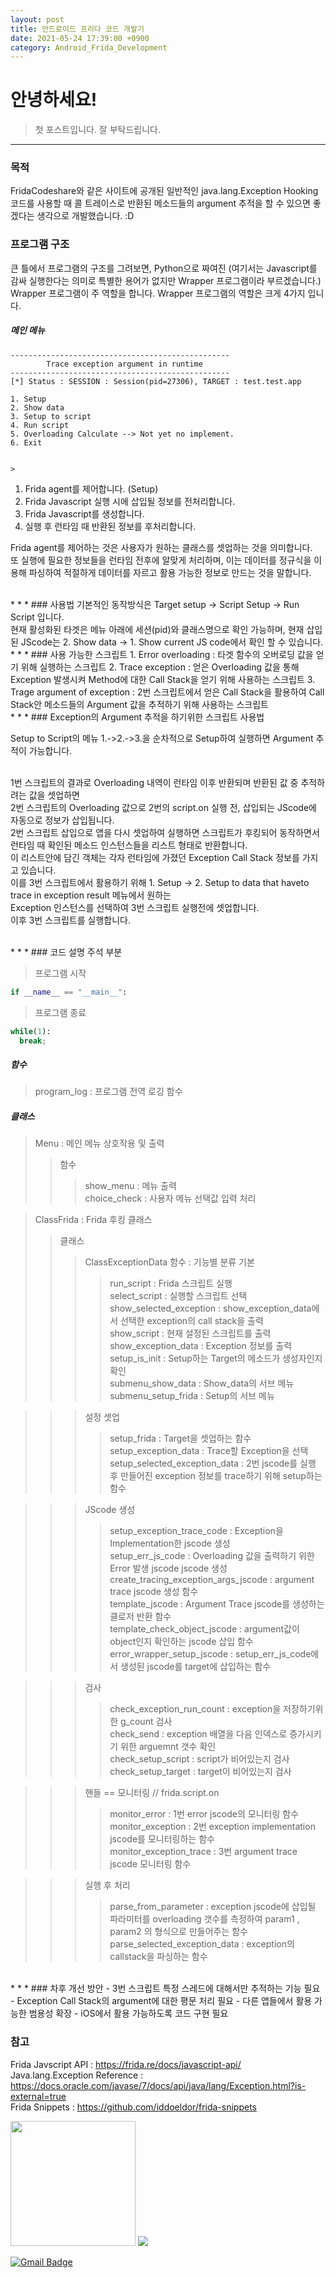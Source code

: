 ```yaml
---
layout: post
title: 안드로이드 프리다 코드 개발기
date: 2021-05-24 17:39:00 +0900
category: Android_Frida_Development
---
```

# 안녕하세요!

> 첫 포스트입니다. 잘 부탁드립니다.

* * *
### 목적
FridaCodeshare와 같은 사이트에 공개된 일반적인 java.lang.Exception Hooking 코드를 사용할 때 콜 트레이스로 반환된 메소드들의 argument 추적을 할 수 있으면 좋겠다는 생각으로 개발했습니다. :D

### 프로그램 구조
큰 틀에서 프로그램의 구조를 그려보면, Python으로 짜여진 (여기서는 Javascript를 감싸 실행한다는 의미로 특별한 용어가 없지만 Wrapper 프로그램이라 부르겠습니다.) Wrapper 프로그램이 주 역할을 합니다. Wrapper 프로그램의 역할은 크게 4가지 입니다.

##### 메인 메뉴
```
-------------------------------------------------
        Trace exception argument in runtime
-------------------------------------------------
[*] Status : SESSION : Session(pid=27306), TARGET : test.test.app

1. Setup
2. Show data
3. Setup to script
4. Run script
5. Overloading Calculate --> Not yet no implement.
6. Exit


>
```
1. Frida agent를 제어합니다. (Setup)
2. Frida Javascript 실행 시에 삽입될 정보를 전처리합니다.
3. Frida Javascript를 생성합니다.
3. 실행 후 런타임 때 반환된 정보를 후처리합니다.

Frida agent를 제어하는 것은 사용자가 원하는 클래스를 셋업하는 것을 의미합니다.<br>
또 실행에 필요한 정보들을 런타임 전후에 알맞게 처리하며, 이는 데이터를 정규식을 이용해 파싱하여 적절하게 데이터를 자르고 활용 가능한 정보로 만드는 것을 말합니다.<br>


<br>
* * * 
### 사용법
기본적인 동작방식은 Target setup -> Script Setup -> Run Script 입니다.<br>
현재 활성화된 타겟은 메뉴 아래에 세션(pid)와 클래스명으로 확인 가능하며, 현재 삽입된 JScode는 2. Show data -> 1. Show current JS code에서 확인 할 수 있습니다.

<br>
* * * 
### 사용 가능한 스크립트
1. Error overloading : 타겟 함수의 오버로딩 값을 얻기 위해 실행하는 스크립트
2. Trace exception : 얻은 Overloading 값을 통해 Exception 발생시켜  Method에 대한 Call Stack을 얻기 위해 사용하는 스크립트
3. Trage argument of exception : 2번 스크립트에서 얻은 Call Stack을 활용하여 Call Stack안 메소드들의 Argument 값을 추적하기 위해 사용하는 스크립트

<br>
* * * 
### Exception의 Argument 추적을 하기위한 스크립트 사용법

Setup to Script의 메뉴 1.->2.->3.을 순차적으로 Setup하여 실행하면 Argument 추적이 가능합니다.<br><br>

1번 스크립트의 결과로 Overloading 내역이 런타임 이후 반환되며 반환된 값 중 추적하려는 값을 셋업하면<br>
2번 스크립트의 Overloading 값으로 2번의 script.on 실행 전, 삽입되는 JScode에 자동으로 정보가 삽입됩니다.<br>
2번 스크립트 삽입으로 앱을 다시 셋업하여 실행하면 스크립트가 후킹되어 동작하면서 런타임 때 확인된 메소드 인스턴스들을 리스트 형태로 반환합니다.<br>
이 리스트안에 담긴 객체는 각자 런타임에 가졌던 Exception Call Stack 정보를 가지고 있습니다. <br>
이를 3번 스크립트에서 활용하기 위해 1. Setup -> 2. Setup to data that haveto trace in exception result 메뉴에서 원하는 <br>
Exception 인스턴스를 선택하여 3번 스크립트 실행전에 셋업합니다.<br>
이후 3번 스크립트를 실행합니다.<br>


<br>
* * * 
### 코드 설명 주석 부분

> 프로그램 시작 <br>

```python
if __name__ == "__main__":
```
> 프로그램 종료 <br>

``` python
while(1):
  break;
```

##### 함수
> program_log : 프로그램 전역 로깅 함수

##### 클래스 
>Menu : 메인 메뉴 상호작용 및 출력
>>함수
>>>show_menu : 메뉴 출력 <br>
>>>choice_check : 사용자 메뉴 선택값 입력 처리

>ClassFrida : Frida 후킹 클래스
>>클래스
>>>ClassExceptionData
>>함수 : 기능별 분류
>>>기본
>>>> run_script : Frida 스크립트 실행 <br>
>>>> select_script : 실행할 스크립트 선택 <br>
>>>> show_selected_exception : show_exception_data에서 선택한 exception의 call stack을 출력 <br>
>>>> show_script : 현재 설정된 스크립트를 출력 <br>
>>>> show_exception_data : Exception 정보를 출력 <br>
>>>> setup_is_init : Setup하는 Target의 메소드가 생성자인지 확인 <br>
>>>> submenu_show_data : Show_data의 서브 메뉴 <br>
>>>> submenu_setup_frida : Setup의 서브 메뉴 <br>

>>>설정 셋업
>>>> setup_frida : Target을 셋업하는 함수 <br>
>>>> setup_exception_data : Trace할 Exception을 선택 <br>
>>>> setup_selected_exception_data : 2번 jscode를 실행 후 만들어진 exception 정보를 trace하기 위해 setup하는 함수 <br>

>>>JScode 생성
>>>> setup_exception_trace_code : Exception을 Implementation한 jscode 생성 <br>
>>>> setup_err_js_code : Overloading 값을 출력하기 위한 Error 발생 jscode jscode 생성 <br>
>>>> create_tracing_exception_args_jscode : argument trace jscode 생성 함수 <br>
>>>> template_jscode : Argument Trace jscode를 생성하는 클로저 반환 함수 <br>
>>>> template_check_object_jscode : argument값이 object인지 확인하는 jscode 삽입 함수 <br>
>>>> error_wrapper_setup_jscode : setup_err_js_code에서 생성된 jscode를 target에 삽입하는 함수 <br>

>>> 검사 <br>
>>>> check_exception_run_count : exception을 저장하기위한 g_count 검사 <br>
>>>> check_send : exception 배열을 다음 인덱스로 증가시키기 위한 arguemnt 갯수 확인 <br>
>>>> check_setup_script : script가 비어있는지 검사 <br>
>>>> check_setup_target : target이 비어있는지 검사 <br>
 
>>>핸들 == 모니터링 // frida.script.on <br>
>>>> monitor_error : 1번 error jscode의 모니터링 함수 <br>
>>>> monitor_exception : 2번 exception implementation jscode를 모니터링하는 함수 <br>
>>>> monitor_exception_trace : 3번 argument trace jscode 모니터링 함수 <br>

>>>실행 후 처리 <br>
>>>> parse_from_parameter : exception jscode에 삽입될 파라미터를 overloading 갯수를 측정하여 param1 , param2 의 형식으로 만들어주는 함수 <br>
>>>> parse_selected_exception_data : exception의 callstack을 파싱하는 함수 <br>

<br>
* * *
### 차후 개선 방안
- 3번 스크립트 특정 스레드에 대해서만 추적하는 기능 필요
- Exception Call Stack의 argument에 대한 평문 처리 필요
- 다른 앱들에서 활용 가능한 범용성 확장
- iOS에서 활용 가능하도록 코드 구현 필요

### 참고
Frida Javscript API : <https://frida.re/docs/javascript-api/> <br>
Java.lang.Exception Reference : <https://docs.oracle.com/javase/7/docs/api/java/lang/Exception.html?is-external=true> <br>
Frida Snippets : <https://github.com/iddoeldor/frida-snippets> <br>

<p align="center">
        
</p>
<a href="https://github.com/HyeonBell"><img src="https://avatars.githubusercontent.com/u/22285792?v=4" width="200" height="200"></a>
<a href="https://github.com/HyeonBell"><img src="https://img.shields.io/badge/github-181717?style=for-the-badge&logo=Github&logoColor=white"/></a>

[![Gmail Badge](https://img.shields.io/badge/Gmail-d14836?style=for-the-badge&logo=Gmail&logoColor=white&link=mailto:hyeonbells@gmail.com)](mailto:hyeonbells@gmail.com)

